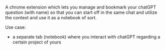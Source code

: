 A chrome extension which lets you manage and bookmark your chatGPT question (with name) so that you can start off in the same chat and utilize the context and use it as a notebook of sort.


Use case:

- a separate tab (notebook) where you interact with chatGPT regarding a certain project of yours